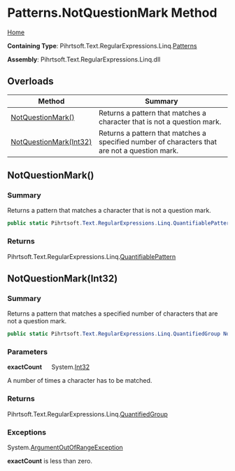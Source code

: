# Patterns\.NotQuestionMark Method

[Home](../../../../../../README.md)

**Containing Type**: Pihrtsoft\.Text\.RegularExpressions\.Linq\.[Patterns](../README.md)

**Assembly**: Pihrtsoft\.Text\.RegularExpressions\.Linq\.dll

## Overloads

| Method | Summary |
| ------ | ------- |
| [NotQuestionMark()](#Pihrtsoft_Text_RegularExpressions_Linq_Patterns_NotQuestionMark) | Returns a pattern that matches a character that is not a question mark\. |
| [NotQuestionMark(Int32)](#Pihrtsoft_Text_RegularExpressions_Linq_Patterns_NotQuestionMark_System_Int32_) | Returns a pattern that matches a specified number of characters that are not a question mark\. |

## NotQuestionMark\(\) <a name="Pihrtsoft_Text_RegularExpressions_Linq_Patterns_NotQuestionMark"></a>

### Summary

Returns a pattern that matches a character that is not a question mark\.

```csharp
public static Pihrtsoft.Text.RegularExpressions.Linq.QuantifiablePattern NotQuestionMark()
```

### Returns

Pihrtsoft\.Text\.RegularExpressions\.Linq\.[QuantifiablePattern](../../QuantifiablePattern/README.md)

## NotQuestionMark\(Int32\) <a name="Pihrtsoft_Text_RegularExpressions_Linq_Patterns_NotQuestionMark_System_Int32_"></a>

### Summary

Returns a pattern that matches a specified number of characters that are not a question mark\.

```csharp
public static Pihrtsoft.Text.RegularExpressions.Linq.QuantifiedGroup NotQuestionMark(int exactCount)
```

### Parameters

**exactCount** &emsp; System\.[Int32](https://docs.microsoft.com/en-us/dotnet/api/system.int32)

A number of times a character has to be matched\.

### Returns

Pihrtsoft\.Text\.RegularExpressions\.Linq\.[QuantifiedGroup](../../QuantifiedGroup/README.md)

### Exceptions

System\.[ArgumentOutOfRangeException](https://docs.microsoft.com/en-us/dotnet/api/system.argumentoutofrangeexception)

**exactCount** is less than zero\.

